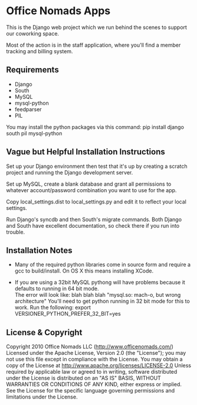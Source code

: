 # Office Nomads Apps

This is the Django web project which we run behind the scenes to support our coworking space.

Most of the action is in the staff application, where you'll find a member tracking and billing system.

## Requirements

- Django
- South
- MySQL
- mysql-python
- feedparser
- PIL

You may install the python packages via this command:
pip install django south pil mysql-python

## Vague but Helpful Installation Instructions

Set up your Django environment then test that it's up by creating a scratch project and running the Django development server.

Set up MySQL, create a blank database and grant all permissions to whatever account/password combination you want to use for the app.

Copy local_settings.dist to local_settings.py and edit it to reflect your local settings.

Run Django's syncdb and then South's migrate commands.  Both Django and South have excellent documentation, so check there if you run into trouble.

## Installation Notes

 - Many of the required python libraries come in source form and require a gcc to build/install. 
   On OS X this means installing XCode.

 - If you are using a 32bit MySQL pythong will have problems because it defaults to running in 64 bit mode.  
   The error will look like:  blah blah blah "mysql.so: mach-o, but wrong architecture"
   You'll need to get python running in 32 bit mode for this to work.  Run the following:
   export VERSIONER_PYTHON_PREFER_32_BIT=yes

## License & Copyright

Copyright 2010 Office Nomads LLC (http://www.officenomads.com/) Licensed under the Apache License, Version 2.0 (the "License"); you may not use this file except in compliance with the License. You may obtain a copy of the License at http://www.apache.org/licenses/LICENSE-2.0 Unless required by applicable law or agreed to in writing, software distributed under the License is distributed on an "AS IS" BASIS, WITHOUT WARRANTIES OR CONDITIONS OF ANY KIND, either express or implied. See the License for the specific language governing permissions and limitations under the License.
